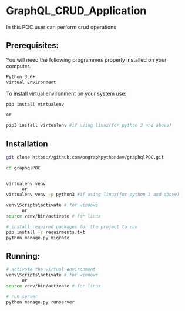 # GraphQL_CRUD_Application

<p> In this POC user can perform crud operations</p>

## Prerequisites:
You will need the following programmes properly installed on your computer.
    
```bash
Python 3.6+
Virtual Environment
```

To install virtual environment on your system use:

```bash
pip install virtualenv

or

pip3 install virtualenv #if using linux(for python 3 and above)
```

## Installation

```bash
git clone https://github.com/ongraphpythondev/graphqlPOC.git

cd graphqlPOC


virtualenv venv
      or
virtualenv venv -p python3 #if using linux(for python 3 and above)

venv\Scripts\activate # for windows
      or
source venv/bin/activate # for linux

# install required packages for the project to run
pip install -r requirments.txt
python manage.py migrate
```

## Running:

```bash
# activate the virtual environment
venv\Scripts\activate # for windows
      or
source venv/bin/activate # for linux

# run server
python manage.py runserver
```




